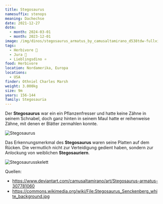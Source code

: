 ```yaml
---
title: Stegosaurus
namesuffix: stenops
meaning: Dachechse
date: 2021-12-27
dotm:
  - month: 2024-03-01
  - month: 2023-12-01
image: /img/dinos/stegosaurus_armatus_by_camusaltamirano_d538tdw-fullview.jpg
tags:
  - Herbivore 🌿
  - Jura 🦴
  - Lieblingsdino ⭐
food: Herbivore
location: Nordamerika, Europa
locations:
  - USA
finder: Othniel Charles Marsh
weight: 3.000kg
size: 9m
years: 156-144
family: Stegosauria
---
```

Der **Stegosaurus** war ein ein Pflanzenfresser und hatte keine Zähne in seinem Schnabel, doch ganz hinten in seinem Maul hatte er reihenweise Zähne, mit denen er Blätter zermahlen konnte.

![Stegosaurus ](/img/dinos/stegosaurus2.jfif)

 Das Erkennungsmerkmal des **Stegosaurus** waren seine Platten auf dem Rücken. Die vermutlich nicht zur Verteidigung gedient haben, sondern zur Anlockung von weiblichen **Stegosauriern**.

![Stegosaurusskelett](/img/dinos/stegosaurus-skelett.jpg)

Quellen: 

* <https://www.deviantart.com/camusaltamirano/art/Stegosaurus-armatus-307781060>
* [](https://www.deviantart.com/camusaltamirano/art/Stegosaurus-armatus-307781060)<https://commons.wikimedia.org/wiki/File:Stegosaurus_Senckenberg_white_background.jpg>